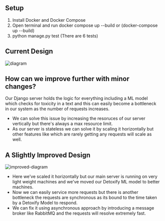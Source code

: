## Setup
1. Install Docker and Docker Compose
2. Open terminal and run docker compose up --build or (docker-compose up --build)
3. python manage.py test (There are 6 tests)

## Current Design
<img src="https://i.postimg.cc/kMRZPPwT/Monolith-Design-drawio.png" alt="diagram" />

## How can we improve further with minor changes?
Our Django server holds the logic for everything including a ML model which checks for toxicity in a text and this can easily become a bottleneck in our system as the number of requests increases.
- We can solve this issue by increasing the resoruces of our server vertically but there's always a max resource limit.
- As our server is stateless we can solve it by scaling it horizontally but other features like which are rarely getting any requests will scale as well.


## A Slightly Improved Design
<img src="https://i.postimg.cc/yxGNKFsr/Slightly-Improved-Design.png" alt="improved-diagram">

- Here we've scaled it horizontally but our main server is running on very light weight machines and we've moved our Detoxify ML model to better machines.
- Now we can easily service more requests but there is another bottleneck the requests are synchronous as its bound to the time taken by a Detoxify Model to respond.
- We can fix it using asynchronous approach by introducing a message broker like RabbitMQ and the requests will resolve extremely fast.